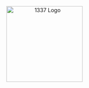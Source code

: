 <p align="center">
  <img src="https://www.tangermed.ma/wp-content/uploads/2023/11/1337-logo.png" alt="1337 Logo" width="200">
</p>
